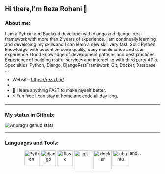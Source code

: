 ## Hi there,I'm Reza Rohani 👋


### About me:
I am a Python and Backend developer with django and django-rest-framework with more than 2 years of experience.
I am continually learning and developing my skills and I can learn a new skill very fast.
Solid Python knowledge, with accent on code quality, easy maintenance and user experience.
Good knowledge of development patterns and best practices.
Experience of building restful services and interacting with third party APIs.
Specialties: Python, Django, DjangoRestFramework, Git, Docker, Database ...

- Website: https://rezarh.ir/
-
- :boy: I learn anything FAST to make myself better.
- ⚡ Fun fact: I can stay at home and code all day long.

---

### My status in Github:

![Anurag's github stats](https://github-readme-stats.vercel.app/api?username=theonlykingpin&theme=default&show_icons=true) 

---

### Languages and Tools:
<p align="center">
<img src="https://raw.githubusercontent.com/abranhe/programming-languages-logos/30a0ecf99188be99a3c75a00efb5be61eca9c382/src/python/python.svg" alt="Python" height="50" width="50" style="vertical-align:top">
<img src="https://cdn.iconscout.com/icon/free/png-256/django-1-282754.png" alt="django" height="50" width="50" style="vertical-align:top">
<img src="https://upload.vectorlogo.zone/logos/pocoo_flask/images/5edfb8bf-3da1-455e-98db-91a7b0a955b1.svg" alt="flask" height="50" width="50" style="vertical-align:top">
<img src="https://cdn.iconscout.com/icon/free/png-256/git-13-569377.png" alt="git" height="60" width="60" style="vertical-align:top">
<img src="https://cdn.iconscout.com/icon/free/png-256/docker-13-1175230.png" alt="docker" height="60" width="60" style="vertical-align:top">
<img src="https://cdn.iconscout.com/icon/free/png-256/ubuntu-16-1175076.png" alt="ubuntu" height="50" width="50" style="vertical-align:top">
  and...
</p>
